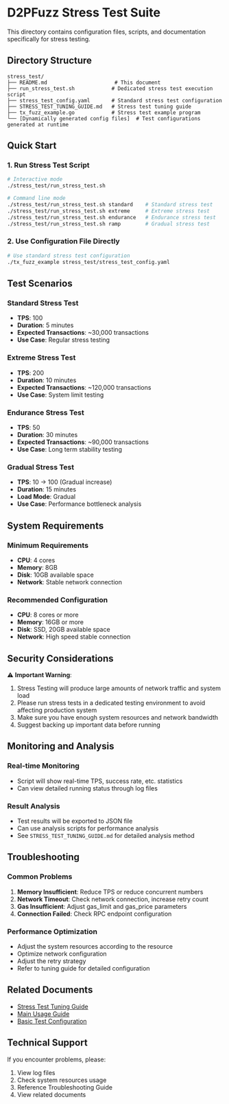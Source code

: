 # D2PFuzz Stress Test Suite

This directory contains configuration files, scripts, and documentation specifically for stress testing.

## Directory Structure

```
stress_test/
├── README.md                      # This document
├── run_stress_test.sh            # Dedicated stress test execution script
├── stress_test_config.yaml       # Standard stress test configuration
├── STRESS_TEST_TUNING_GUIDE.md   # Stress test tuning guide
├── tx_fuzz_example.go            # Stress test example program
└── [Dynamically generated config files]  # Test configurations generated at runtime
```

## Quick Start

### 1. Run Stress Test Script
```bash
# Interactive mode
./stress_test/run_stress_test.sh

# Command line mode
./stress_test/run_stress_test.sh standard    # Standard stress test
./stress_test/run_stress_test.sh extreme     # Extreme stress test
./stress_test/run_stress_test.sh endurance   # Endurance stress test
./stress_test/run_stress_test.sh ramp        # Gradual stress test
```

### 2. Use Configuration File Directly
```bash
# Use standard stress test configuration
./tx_fuzz_example stress_test/stress_test_config.yaml
```

## Test Scenarios

### Standard Stress Test
- **TPS**: 100
- **Duration**: 5 minutes
- **Expected Transactions**: ~30,000 transactions
- **Use Case**: Regular stress testing

### Extreme Stress Test
- **TPS**: 200
- **Duration**: 10 minutes
- **Expected Transactions**: ~120,000 transactions
- **Use Case**: System limit testing

### Endurance Stress Test
- **TPS**: 50
- **Duration**: 30 minutes
- **Expected Transactions**: ~90,000 transactions
- **Use Case**: Long term stability testing

### Gradual Stress Test
- **TPS**: 10 → 100 (Gradual increase)
- **Duration**: 15 minutes
- **Load Mode**: Gradual
- **Use Case**: Performance bottleneck analysis

## System Requirements

### Minimum Requirements
- **CPU**: 4 cores
- **Memory**: 8GB
- **Disk**: 10GB available space
- **Network**: Stable network connection

### Recommended Configuration
- **CPU**: 8 cores or more
- **Memory**: 16GB or more
- **Disk**: SSD, 20GB available space
- **Network**: High speed stable connection

## Security Considerations

⚠️ **Important Warning**:
1. Stress Testing will produce large amounts of network traffic and system load
2. Please run stress tests in a dedicated testing environment to avoid affecting production system
3. Make sure you have enough system resources and network bandwidth
4. Suggest backing up important data before running

## Monitoring and Analysis

### Real-time Monitoring
- Script will show real-time TPS, success rate, etc. statistics
- Can view detailed running status through log files

### Result Analysis
- Test results will be exported to JSON file
- Can use analysis scripts for performance analysis
- See `STRESS_TEST_TUNING_GUIDE.md` for detailed analysis method

## Troubleshooting

### Common Problems
1. **Memory Insufficient**: Reduce TPS or reduce concurrent numbers
2. **Network Timeout**: Check network connection, increase retry count
3. **Gas Insufficient**: Adjust gas_limit and gas_price parameters
4. **Connection Failed**: Check RPC endpoint configuration

### Performance Optimization
- Adjust the system resources according to the resource
- Optimize network configuration
- Adjust the retry strategy
- Refer to tuning guide for detailed configuration

## Related Documents

- [Stress Test Tuning Guide](./STRESS_TEST_TUNING_GUIDE.md)
- [Main Usage Guide](../README.md)
- [Basic Test Configuration](../test/basic_test_config.yaml)

## Technical Support

If you encounter problems, please:
1. View log files
2. Check system resources usage
3. Reference Troubleshooting Guide
4. View related documents